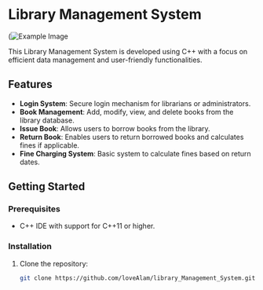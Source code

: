 # Library Management System
(![Example Image](https://github.com/your-username/your-repository/blob/main/images/example.png)

This Library Management System is developed using C++ with a focus on efficient data management and user-friendly functionalities.

## Features

- **Login System**: Secure login mechanism for librarians or administrators.
- **Book Management**: Add, modify, view, and delete books from the library database.
- **Issue Book**: Allows users to borrow books from the library.
- **Return Book**: Enables users to return borrowed books and calculates fines if applicable.
- **Fine Charging System**: Basic system to calculate fines based on return dates.

## Getting Started

### Prerequisites

- C++ IDE with support for C++11 or higher.

### Installation

1. Clone the repository:
   ```sh
   git clone https://github.com/loveAlam/library_Management_System.git
